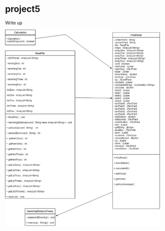 # project5



Write up
















![alt text](https://github.com/cil0834/project5/blob/master/Untitled%20Diagram.png)
